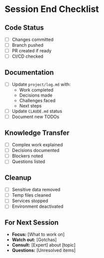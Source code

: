 # Session End Checklist

## Code Status
- [ ] Changes committed
- [ ] Branch pushed
- [ ] PR created if ready
- [ ] CI/CD checked

## Documentation
- [ ] Update `project/log.md` with:
  - Work completed
  - Decisions made
  - Challenges faced
  - Next steps
- [ ] Update `CLAUDE.md` status
- [ ] Document new TODOs

## Knowledge Transfer
- [ ] Complex work explained
- [ ] Decisions documented
- [ ] Blockers noted
- [ ] Questions listed

## Cleanup
- [ ] Sensitive data removed
- [ ] Temp files cleaned
- [ ] Services stopped
- [ ] Environment deactivated

## For Next Session
- **Focus:** [What to work on]
- **Watch out:** [Gotchas]
- **Consult:** [Expert] about [topic]
- **Questions:** [Unresolved items]